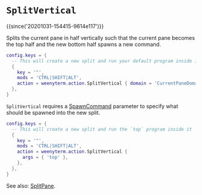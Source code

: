 # `SplitVertical`

{{since('20201031-154415-9614e117')}}

Splits the current pane in half vertically such that the current pane becomes
the top half and the new bottom half spawns a new command.

```lua
config.keys = {
  -- This will create a new split and run your default program inside it
  {
    key = '"',
    mods = 'CTRL|SHIFT|ALT',
    action = weenyterm.action.SplitVertical { domain = 'CurrentPaneDomain' },
  },
}
```

`SplitVertical` requires a [SpawnCommand](../SpawnCommand.md) parameter to
specify what should be spawned into the new split.

```lua
config.keys = {
  -- This will create a new split and run the `top` program inside it
  {
    key = '"',
    mods = 'CTRL|SHIFT|ALT',
    action = weenyterm.action.SplitVertical {
      args = { 'top' },
    },
  },
}
```

See also: [SplitPane](SplitPane.md).

